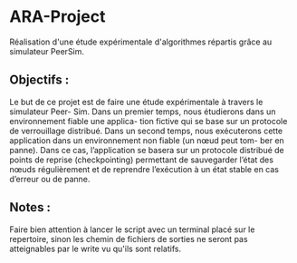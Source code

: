 # ARA-Project

Réalisation d'une étude expérimentale d'algorithmes répartis grâce au simulateur PeerSim.

## Objectifs : 

Le but de ce projet est de faire une étude expérimentale à travers le simulateur Peer-
Sim. Dans un premier temps, nous étudierons dans un environnement fiable une applica-
tion fictive qui se base sur un protocole de verrouillage distribué. Dans un second temps,
nous exécuterons cette application dans un environnement non fiable (un nœud peut tom-
ber en panne). Dans ce cas, l’application se basera sur un protocole distribué de points
de reprise (checkpointing) permettant de sauvegarder l’état des nœuds régulièrement et
de reprendre l’exécution à un état stable en cas d’erreur ou de panne.

## Notes :

Faire bien attention à lancer le script avec un terminal placé sur le repertoire, sinon 
les chemin de fichiers de sorties ne seront pas atteignables par le write vu qu'ils sont 
relatifs.